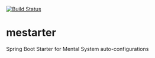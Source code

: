 [![Build Status](http://ci.teammental.com/buildStatus/icon?job=mental-party/mestarter/master)](http://ci.teammental.com/job/mental-party/job/mestarter/job/master/)

# mestarter
Spring Boot Starter for Mental System auto-configurations
